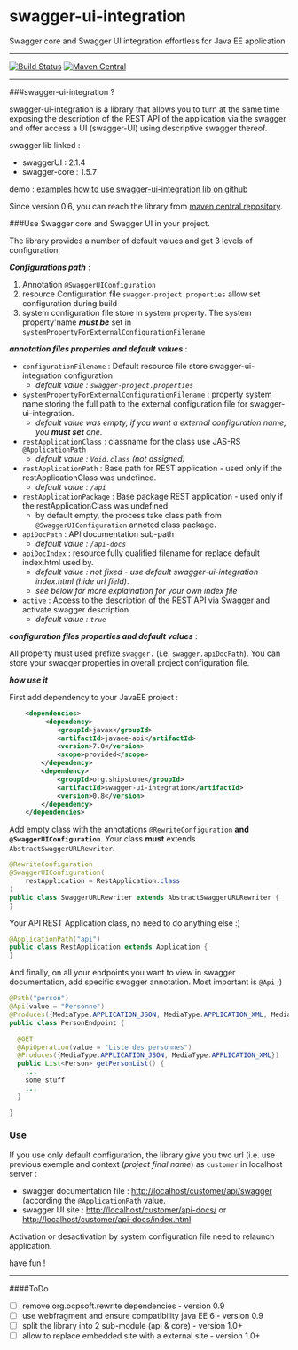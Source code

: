 # swagger-ui-integration
Swagger core and Swagger UI integration effortless for Java EE application

---

[![Build Status](https://travis-ci.org/ptitbob/swagger-ui-integration.svg?branch=master)](https://travis-ci.org/ptitbob/swagger-ui-integration)
[![Maven Central](https://maven-badges.herokuapp.com/maven-central/org.shipstone/swagger-ui-integration/badge.svg)](https://maven-badges.herokuapp.com/maven-central/org.shipstone/swagger-ui-integration)

---

###swagger-ui-integration ?

swagger-ui-integration is a library that allows you to turn at the same time exposing the description of the REST API of the application via the swagger and offer access a UI (swagger-UI) using descriptive swagger thereof.

swagger lib linked : 

* swaggerUI : 2.1.4
* swagger-core : 1.5.7

demo : [examples how to use swagger-ui-integration lib on github](https://github.com/ptitbob/swagger-ui-integration-test)

Since version 0.6, you can reach the library from [maven central repository](http://mvnrepository.com/artifact/org.shipstone/swagger-ui-integration). 

###Use Swagger core and Swagger UI in your project.

The library provides a number of default values and get 3 levels of configuration.

***Configurations path*** :

1. Annotation ```@SwaggerUIConfiguration```
2. resource Configuration file ```swagger-project.properties``` allow set configuration during build
3. system configuration file store in system property. The system property'name ***must be*** set in ```systemPropertyForExternalConfigurationFilename ```

***annotation files properties and default values*** : 

* ```configurationFilename``` : Default resource file store swagger-ui-integration configuration
    * *default value : ```swagger-project.properties```*
* ```systemPropertyForExternalConfigurationFilename``` : property system name storing the full path to the external configuration file for swagger-ui-integration.
    * *default value was empty, if you want a external configuration name, you* ***must set*** *one*.
* ```restApplicationClass``` : classname for the class use JAS-RS ```@ApplicationPath```
    * *default value : ```Void.class``` (not assigned)*
* ```restApplicationPath``` : Base path for REST application - used only if the restApplicationClass was undefined.
    * *default value : ```/api```*
* ```restApplicationPackage``` : Base package REST application - used only if the restApplicationClass was undefined.
    * by default empty, the process take class path from ```@SwaggerUIConfiguration``` annoted class package.
* ```apiDocPath``` : API documentation sub-path
    * *default value : ```/api-docs```*
* ```apiDocIndex``` : resource fully qualified filename for replace default index.html used by.
    * *default value : not fixed - use default swagger-ui-integration index.html (hide url field)*.
    * *see below for more explaination for your own index file*
* ```active``` : Access to the description of the REST API via Swagger and activate swagger description.
    * *default value : ```true```*

***configuration files properties and default values*** : 

All property must used prefixe ```swagger.``` (i.e. ```swagger.apiDocPath```). You can store your swagger properties in overall project configuration file.

***how use it***

First add dependency to your JavaEE project : 

```xml
    <dependencies>
    	 <dependency>
            <groupId>javax</groupId>
            <artifactId>javaee-api</artifactId>
            <version>7.0</version>
            <scope>provided</scope>
        </dependency>
        <dependency>
            <groupId>org.shipstone</groupId>
            <artifactId>swagger-ui-integration</artifactId>
            <version>0.8</version>
        </dependency>
    </dependencies>
```
Add empty class with the annotations ```@RewriteConfiguration``` **and** **```@SwaggerUIConfiguration```**. Your class **must** extends ```AbstractSwaggerURLRewriter```.


```java
@RewriteConfiguration
@SwaggerUIConfiguration(
    restApplication = RestApplication.class
)
public class SwaggerURLRewriter extends AbstractSwaggerURLRewriter {
}
```
Your API REST Application class, no need to do anything else :)

```java
@ApplicationPath("api")
public class RestApplication extends Application {
}
```

And finally, on all your endpoints you want to view in swagger documentation, add specific swagger annotation. Most important is ```@Api``` ;)

```java
@Path("person")
@Api(value = "Personne")
@Produces({MediaType.APPLICATION_JSON, MediaType.APPLICATION_XML, MediaType.TEXT_PLAIN})
public class PersonEndpoint {

  @GET
  @ApiOperation(value = "Liste des personnes")
  @Produces({MediaType.APPLICATION_JSON, MediaType.APPLICATION_XML})
  public List<Person> getPersonList() {
    ...
    some stuff
    ...
  }

}
```

### Use 

If you use only default configuration, the library give you two url (i.e. use previous exemple and context (*project final name*) as ```customer``` in localhost server : 

* swagger documentation file : [http://localhost/customer/api/swagger](http://localhost/customer/api/swagger) (according the ```@ApplicationPath``` value.
* swagger UI site : [http://localhost/customer/api-docs/](http://localhost/customer/api-docs/) or [http://localhost/customer/api-docs/index.html](http://localhost/customer/api-docs/index.html)

Activation or desactivation by system configuration file need to relaunch application.

have fun !

---

####ToDo

* [ ] remove org.ocpsoft.rewrite dependencies - version 0.9
* [ ] use webfragment and ensure compatibility java EE 6 - version 0.9
* [ ] split the library into 2 sub-module (api & core) - version 1.0+
* [ ] allow to replace embedded site with a external site - version 1.0+